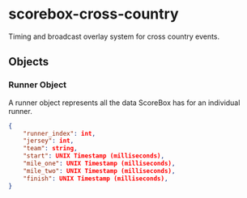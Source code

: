 # scorebox-cross-country
Timing and broadcast overlay system for cross country events.

## Objects

### Runner Object
A runner object represents all the data ScoreBox has for an individual runner.
```json
{
    "runner_index": int,
    "jersey": int,
    "team": string,
    "start": UNIX Timestamp (milliseconds),
    "mile_one": UNIX Timestamp (milliseconds),
    "mile_two": UNIX Timestamp (milliseconds),
    "finish": UNIX Timestamp (milliseconds),
}
```